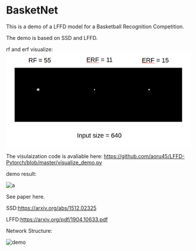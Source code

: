 # BasketNet

This is a demo of a LFFD model for a Basketball Recognition Competition.

The demo is based on SSD and LFFD.

rf and erf visualize:
![rf_erf_visualize.png](rf_erf_visualize.png)

The visulaization code is avaliable here: https://github.com/aoru45/LFFD-Pytorch/blob/master/visualize_demo.py

demo result:

![a](a.jpg)

See paper here.

SSD:https://arxiv.org/abs/1512.02325

LFFD:https://arxiv.org/pdf/1904.10633.pdf

Network Structure:

![demo](demo.png)
